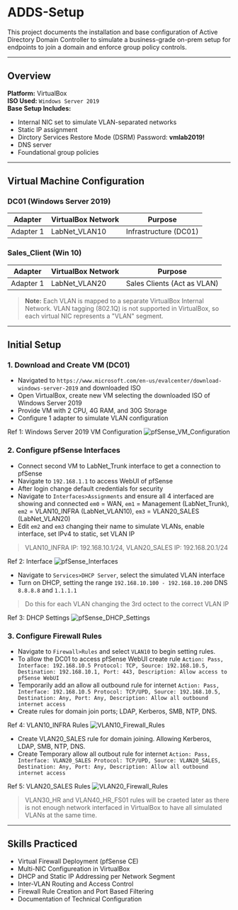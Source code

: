 # ADDS-Setup

This project documents the installation and base configuration of Active Directory Domain Controller to simulate a business-grade on-prem setup for endpoints to join a domain and enforce group policy controls.

---

## Overview
**Platform:** VirtualBox  
**ISO Used:** `Windows Server 2019`  
**Base Setup Includes:**
- Internal NIC set to simulate VLAN-separated networks
- Static IP assignment
- Dirctory Services Restore Mode (DSRM) Password: **vmlab2019!**
- DNS server
- Foundational group policies

---

## Virtual Machine Configuration  

### DC01 (Windows Server 2019)
|  Adapter  | VirtualBox Network  | Purpose           |
|-----------|---------------------|-------------------|
| Adapter 1 | LabNet_VLAN10   | Infrastructure (DC01) |

### Sales_Client (Win 10)
|  Adapter  | VirtualBox Network  | Purpose           |
|-----------|---------------------|-------------------|
| Adapter 1 | LabNet_VLAN20   | Sales Clients (Act as VLAN) |

> **Note:** Each VLAN is mapped to a separate VirtualBox Internal Network. VLAN tagging (802.1Q) is not supported in VirtualBox, so each virtual NIC represents a "VLAN" segment.

---

## Initial Setup

### 1. Download and Create VM (DC01)
 - Navigated to `https://www.microsoft.com/en-us/evalcenter/download-windows-server-2019` and downloaded ISO
 - Open VirtualBox, create new VM selecting the downloaded ISO of Windows Server 2019
 - Provide VM with 2 CPU, 4G RAM, and 30G Storage
 - Configure 1 adapter to simulate VLAN configuration

Ref 1: Windows Server 2019 VM Configuration
![pfSense_VM_Configuration](https://github.com/user-attachments/assets/156e5807-00e6-44d6-a6dc-a0040d144a96)

### 2. Configure pfSense Interfaces
 - Connect second VM to LabNet_Trunk interface to get a connection to pfSense
 - Navigate to `192.168.1.1` to access WebUI of pfSense
 - After login change default credentials for security
 - Navigate to `Interfaces>Assignments` and ensure all 4 interfaced are showing and connected `em0` = WAN, `em1` = Management (LabNet_Trunk), `em2` = VLAN10_INFRA (LabNet_VLAN10), `em3` = VLAN20_SALES (LabNet_VLAN20)
 - Edit `em2` and `em3` changing their name to simulate VLANs, enable interface, set IPv4 to static, set VLAN IP
> VLAN10_INFRA IP: 192.168.10.1/24, VLAN20_SALES IP: 192.168.20.1/24

Ref 2: Interface
![pfSense_Interfaces](https://github.com/user-attachments/assets/0bd3cb82-8197-439a-81f2-bb0ad15e4586)

 - Navigate to `Services>DHCP Server`, select the simulated VLAN interface
 - Turn on DHCP, setting the range `192.168.10.100 - 192.168.10.200` DNS `8.8.8.8` and `1.1.1.1`
> Do this for each VLAN changing the 3rd octect to the correct VLAN IP

Ref 3: DHCP Settings
![pfSense_DHCP_Settings](https://github.com/user-attachments/assets/61a727a4-0ae7-417a-9459-c381c105d27b)

### 3. Configure Firewall Rules
 - Navigate to `Firewall>Rules` and select `VLAN10` to begin setting rules.
 - To allow the DC01 to access pfSense WebUI create rule `Action: Pass, Interface: 192.168.10.5 Protocol: TCP, Source: 192.168.10.5, Destination: 192.168.10.1, Port: 443, Description: Allow access to pfSense WebUI`
 - Temporarily add an allow all outbound rule for internet `Action: Pass, Interface: 192.168.10.5 Protocol: TCP/UPD, Source: 192.168.10.5, Destination: Any, Port: Any, Description: Allow all outbound internet access`
 - Create rules for domain join ports; LDAP, Kerberos, SMB, NTP, DNS. 

Ref 4: VLAN10_INFRA Rules
![VLAN10_Firewall_Rules](https://github.com/user-attachments/assets/9fee0708-fdea-4e20-b7f9-78a4211f25f0)

- Create VLAN20_SALES rule for domain joining. Allowing Kerberos, LDAP, SMB, NTP, DNS.
- Create Temporary allow all outbout rule for internet `Action: Pass, Interface: VLAN20_SALES Protocol: TCP/UPD, Source: VLAN20_SALES, Destination: Any, Port: Any, Description: Allow all outbound internet access`

Ref 5: VLAN20_SALES Rules
![VLAN20_Firewall_Rules](https://github.com/user-attachments/assets/7fe51df3-1cf0-47a2-868f-3efa058281cd)

> VLAN30_HR and VLAN40_HR_FS01 rules will be craeted later as there is not enough network interfaced in VirtualBox to have all simulated VLANs at the same time. 
---

##  Skills Practiced

- Virtual Firewall Deployment (pfSense CE)
- Multi-NIC Configureation in VirtualBox
- DHCP and Static IP Addressing per Network Segment
- Inter-VLAN Routing and Access Control
- Firewall Rule Creation and Port Based Filtering
- Documentation of Technical Configuration
